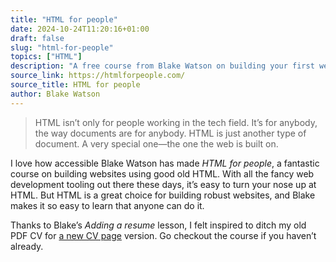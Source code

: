 ```yaml
---
title: "HTML for people"
date: 2024-10-24T11:20:16+01:00
draft: false
slug: "html-for-people"
topics: ["HTML"]
description: "A free course from Blake Watson on building your first website using HTML."
source_link: https://htmlforpeople.com/
source_title: HTML for people 
author: Blake Watson
---
```


> HTML isn’t only for people working in the tech field. It’s for anybody, the way documents are for anybody. HTML is just another type of document. A very special one—the one the web is built on.

I love how accessible Blake Watson has made *HTML for people*, a fantastic course on building websites using good old HTML. With all the fancy web development tooling out there these days, it’s easy to turn your nose up at HTML. But HTML is a great choice for building robust websites, and Blake makes it so easy to learn that anyone can do it.

Thanks to Blake’s *Adding a resume* lesson, I felt inspired to ditch my old PDF CV for [a new CV page](/cv) version. Go checkout the course if you haven’t already.